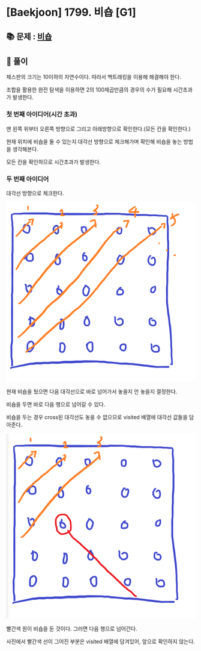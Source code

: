 # [Baekjoon] 1799. 비숍 [G1]

## 📚 문제 : [비숍](https://www.acmicpc.net/problem/1799)

## 📖 풀이

체스판의 크기는 10이하의 자연수이다. 따라서 백트래킹을 이용해 해결해야 한다.

조합을 활용한 완전 탐색을 이용하면 2의 100제곱만큼의 경우의 수가 필요해 시간초과가 발생한다.

### 첫 번째 아이디어(시간 초과)

맨 왼쪽 위부터 오른쪽 방향으로 그리고 아래방향으로 확인한다.(모든 칸을 확인한다.)

현재 위치에 비숍을 둘 수 있는지 대각선 방향으로 체크해가며 확인해 비숍을 놓는 방법을 생각해본다.

모든 칸을 확인하므로 시간초과가 발생한다.

### 두 번째 아이디어

대각선 방향으로 체크한다.

![image-20220615231724625](README.assets/image-20220615231724625.png)

현재 비숍을 뒀으면 다음 대각선으로 바로 넘어가서 놓을지 안 놓을지 결정한다.

비숍을 두면 바로 다음 행으로 넘어갈 수 있다.

비숍을 두는 경우 cross된 대각선도 놓을 수 없으므로 visited 배열에 대각선 값들을 담아준다.

![image-20220615231825071](README.assets/image-20220615231825071.png)

빨간색 원이 비숍을 둔 것이다. 그러면 다음 행으로 넘어간다. 

사진에서 빨간색 선이 그어진 부분은 visited 배열에 담겨있어, 앞으로 확인하지 않는다.